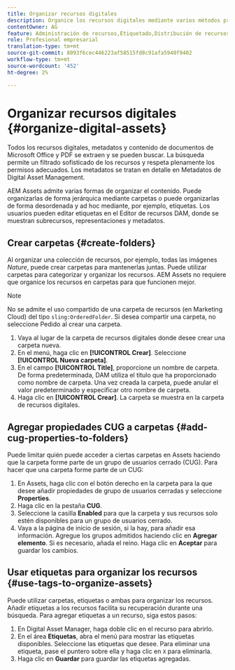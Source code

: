 ```yaml
---
title: Organizar recursos digitales
description: Organice los recursos digitales mediante varios métodos proporcionados en Adobe Experience Manager Assets.
contentOwner: AG
feature: Administración de recursos,Etiquetado,Distribución de recursos
role: Profesional empresarial
translation-type: tm+mt
source-git-commit: 8093f6cec446223af58515fd8c91afa5940f9402
workflow-type: tm+mt
source-wordcount: '452'
ht-degree: 2%

---
```



# Organizar recursos digitales {#organize-digital-assets}

Todos los recursos digitales, metadatos y contenido de documentos de Microsoft Office y PDF se extraen y se pueden buscar. La búsqueda permite un filtrado sofisticado de los recursos y respeta plenamente los permisos adecuados. Los metadatos se tratan en detalle en Metadatos de Digital Asset Management.

AEM Assets admite varias formas de organizar el contenido. Puede organizarlas de forma jerárquica mediante carpetas o puede organizarlas de forma desordenada y ad hoc mediante, por ejemplo, etiquetas. Los usuarios pueden editar etiquetas en el Editor de recursos DAM, donde se muestran subrecursos, representaciones y metadatos.

## Crear carpetas {#create-folders}

Al organizar una colección de recursos, por ejemplo, todas las imágenes *Nature*, puede crear carpetas para mantenerlas juntas. Puede utilizar carpetas para categorizar y organizar los recursos. AEM Assets no requiere que organice los recursos en carpetas para que funcionen mejor.

>[!NOTE]
>
>No se admite el uso compartido de una carpeta de recursos (en Marketing Cloud) del tipo `sling:OrderedFolder`. Si desea compartir una carpeta, no seleccione Pedido al crear una carpeta.

1. Vaya al lugar de la carpeta de recursos digitales donde desee crear una carpeta nueva.
1. En el menú, haga clic en **[!UICONTROL Crear]**. Seleccione **[!UICONTROL Nueva carpeta]**.
1. En el campo **[!UICONTROL Title]**, proporcione un nombre de carpeta. De forma predeterminada, DAM utiliza el título que ha proporcionado como nombre de carpeta. Una vez creada la carpeta, puede anular el valor predeterminado y especificar otro nombre de carpeta.
1. Haga clic en **[!UICONTROL Crear]**. La carpeta se muestra en la carpeta de recursos digitales.

## Agregar propiedades CUG a carpetas {#add-cug-properties-to-folders}

Puede limitar quién puede acceder a ciertas carpetas en Assets haciendo que la carpeta forme parte de un grupo de usuarios cerrado (CUG). Para hacer que una carpeta forme parte de un CUG:

1. En Assets, haga clic con el botón derecho en la carpeta para la que desee añadir propiedades de grupo de usuarios cerradas y seleccione **Properties**.
1. Haga clic en la pestaña **CUG**.
1. Seleccione la casilla **Enabled** para que la carpeta y sus recursos solo estén disponibles para un grupo de usuarios cerrado.
1. Vaya a la página de inicio de sesión, si la hay, para añadir esa información. Agregue los grupos admitidos haciendo clic en **Agregar elemento**. Si es necesario, añada el reino. Haga clic en **Aceptar** para guardar los cambios.

## Usar etiquetas para organizar los recursos {#use-tags-to-organize-assets}

Puede utilizar carpetas, etiquetas o ambas para organizar los recursos. Añadir etiquetas a los recursos facilita su recuperación durante una búsqueda. Para agregar etiquetas a un recurso, siga estos pasos:

1. En Digital Asset Manager, haga doble clic en el recurso para abrirlo.
1. En el área **Etiquetas**, abra el menú para mostrar las etiquetas disponibles. Seleccione las etiquetas que desee. Para eliminar una etiqueta, pase el puntero sobre ella y haga clic en `X` para eliminarla.
1. Haga clic en **Guardar** para guardar las etiquetas agregadas.
